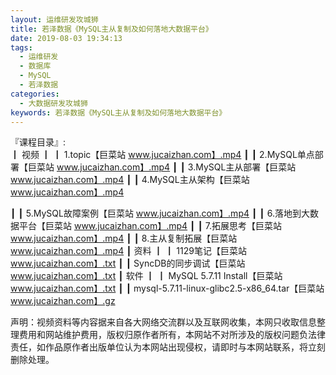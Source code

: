```yaml
---
layout: 运维研发攻城狮
title: 若泽数据《MySQL主从复制及如何落地大数据平台》
date: 2019-08-03 19:34:13
tags:
  - 运维研发
  - 数据库
  - MySQL
  - 若泽数据 
categories:
  - 大数据研发攻城狮
keywords: 若泽数据《MySQL主从复制及如何落地大数据平台》
---
```

『课程目录』:  
┃  视频
┃  ┃  1.topic【巨菜站 www.jucaizhan.com】.mp4
┃  ┃  2.MySQL单点部署【巨菜站 www.jucaizhan.com】.mp4
┃  ┃  3.MySQL主从部署【巨菜站 www.jucaizhan.com】.mp4
┃  ┃  4.MySQL主从架构【巨菜站 www.jucaizhan.com】.mp4
<!-- more -->
┃  ┃  5.MySQL故障案例【巨菜站 www.jucaizhan.com】.mp4
┃  ┃  6.落地到大数据平台【巨菜站 www.jucaizhan.com】.mp4
┃  ┃  7.拓展思考【巨菜站 www.jucaizhan.com】.mp4
┃  ┃  8.主从复制拓展【巨菜站 www.jucaizhan.com】.mp4
┃  资料
┃  ┃  1129笔记【巨菜站 www.jucaizhan.com】.txt
┃  ┃  SyncDB的同步调试【巨菜站 www.jucaizhan.com】.txt
┃  软件
┃  ┃  MySQL 5.7.11 Install【巨菜站 www.jucaizhan.com】.txt
┃  ┃  mysql-5.7.11-linux-glibc2.5-x86_64.tar【巨菜站 www.jucaizhan.com】.gz

<div class="post-copyright">
    <div class="post-copyright__author">
      <span class="post-copyright-meta">声明：视频资料等内容据来自各大网络交流群以及互联网收集，本网只收取信息整理费用和网站维护费用，版权归原作者所有，本网站不对所涉及的版权问题负法律责任，如作品原作者出版单位认为本网站出现侵权，请即时与本网站联系，将立刻删除处理。 </span>
    </div>
</div>

<blockquote class="blockquote-center">

</blockquote>

